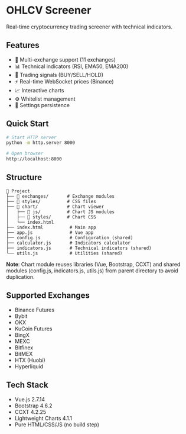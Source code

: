 # OHLCV Screener

Real-time cryptocurrency trading screener with technical indicators.

## Features

- 🔄 Multi-exchange support (11 exchanges)
- 📊 Technical indicators (RSI, EMA50, EMA200)
- 🎯 Trading signals (BUY/SELL/HOLD)
- ⚡ Real-time WebSocket prices (Binance)
- 📈 Interactive charts
- ⚙️ Whitelist management
- 💾 Settings persistence

## Quick Start

```bash
# Start HTTP server
python -m http.server 8000

# Open browser
http://localhost:8000
```

## Structure

```
📁 Project
├── 📁 exchanges/       # Exchange modules
├── 📁 styles/          # CSS files
├── 📁 chart/           # Chart viewer
│   ├── 📁 js/          # Chart JS modules
│   ├── 📁 styles/      # Chart CSS
│   └── index.html
├── index.html          # Main app
├── app.js              # Vue app
├── config.js           # Configuration (shared)
├── calculator.js       # Indicators calculator
├── indicators.js       # Technical indicators (shared)
└── utils.js            # Utilities (shared)
```

**Note**: Chart module reuses libraries (Vue, Bootstrap, CCXT) and shared modules (config.js, indicators.js, utils.js) from parent directory to avoid duplication.

## Supported Exchanges

- Binance Futures
- Bybit
- OKX
- KuCoin Futures
- BingX
- MEXC
- Bitfinex
- BitMEX
- HTX (Huobi)
- Hyperliquid

## Tech Stack

- Vue.js 2.7.14
- Bootstrap 4.6.2
- CCXT 4.2.25
- Lightweight Charts 4.1.1
- Pure HTML/CSS/JS (no build step)
